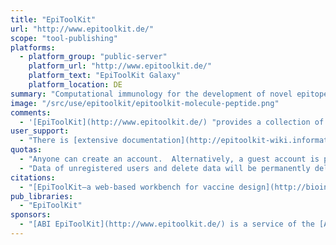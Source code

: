 ```yaml
---
title: "EpiToolKit"
url: "http://www.epitoolkit.de/"
scope: "tool-publishing"
platforms:
  - platform_group: "public-server"
    platform_url: "http://www.epitoolkit.de/"
    platform_text: "EpiToolKit Galaxy"
    platform_location: DE
summary: "Computational immunology for the development of novel epitope-based vaccines. "
image: "/src/use/epitoolkit/epitoolkit-molecule-peptide.png"
comments:
  - '[EpiToolKit](http://www.epitoolkit.de/) "provides a collection of methods from computational immunology for the development of novel epitope-based vaccines including HLA ligand or potential T-Cell epitope prediction, an epitope selection framework for vaccine design, and a method to design optimal string-of-beads vaccines. Additionally, [EpiToolKit](http://www.epitoolkit.de/) provides several other tools ranging from HLA typing based on NGS data, to prediction of polymorphic peptides."'
user_support:
  - "There is [extensive documentation](http://epitoolkit-wiki.informatik.uni-tuebingen.de/doku.php) inlcuding step-by-step instructions."
quotas:
  - "Anyone can create an account.  Alternatively, a guest account is provided with login test_user@informatik.uni-tuebingen.de and password workflowTest. Please note that the guest account shares uploaded data with all other guest users."
  - "Data of unregistered users and delete data will be permanently deleted after 7 days."
citations:
  - "[EpiToolKit—a web-based workbench for vaccine design](http://bioinformatics.oxfordjournals.org/content/31/13/2211.full) by Benjamin Schubert, Hans-Philipp Brachvogel, Christopher Jürges and Oliver Kohlbacher, *Bioinformatics* (2015) 31 (13): 2211-2213. doi: 10.1093/bioinformatics/btv116"
pub_libraries:
  - "EpiToolKit"
sponsors:
  - "[ABI EpiToolKit](http://www.epitoolkit.de/) is a service of the [Applied Bioinformatics Group at University of Tuebingen](http://www.kohlbacherlab.org/)."
---
```

